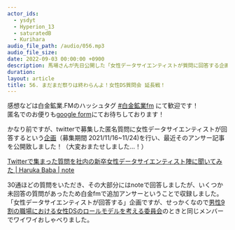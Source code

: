 ```yaml
---
actor_ids:
  - ysdyt
  - Hyperion_13
  - saturatedB
  - Kurihara
audio_file_path: /audio/056.mp3
audio_file_size: 
date: 2022-09-03 00:00:00 +0900
description: 馬場さんが先日公開した「女性データサイエンティストが質問に回答する企画」の延長戦です。
duration: 
layout: article
title: 56. まだまだ祭りは終わらんよ！女性DS質問会 延長戦！
---
```


感想などは白金鉱業.FMのハッシュタグ [#白金鉱業fm](https://twitter.com/search?q=%23%E7%99%BD%E9%87%91%E9%89%B1%E6%A5%ADfm&src=typed_query) にて歓迎です！  
匿名でのお便りも[google form](https://forms.gle/pRVNhjrhk8F88T228)にてお待ちしております！  

かなり前ですが、twitterで募集した匿名質問に女性データサイエンティストが回答するという[企画](https://twitter.com/Open_BrainPad/status/1460533100962885636?s=20&t=vJChbObtvhkkXIsJIMKrkA)（募集期間 2021/11/16~11/24)を行い、最近そのアンサー記事を公開致しました！（大変おまたせしました...！）  
  
[Twitterで集まった質問を社内の新卒女性データサイエンティスト陣に聞いてみた | Haruka Baba | note](https://note.com/hrk_bb/n/nbd1161268d05)
  
30通ほどの質問をいただき、その大部分にはnoteで回答しましたが、いくつか未回答の質問があったため白金fmで追加アンサーということで収録しました。  
「女性データサイエンティストが回答する」企画ですが、せっかくなので[男性9割の職場における女性DSのロールモデルを考える委員会](https://shirokane-kougyou.github.io/episode/15)のときと同じメンバーでワイワイおしゃべりました。
